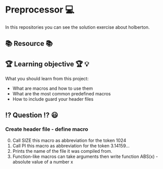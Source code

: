 # Preprocessor :computer:
In this repositories you can see the solution exercise about holberton.
## :books: Resource :books:
## :trophy: Learning objective :trophy: :bulb:
What you should learn from this project:
* What are macros and how to use them 
* What are the most common predefined macros
* How to include guard your header files
## :interrobang: Question :interrobang: :smiley:
### Create header file - define macro
0. Call SIZE this macro as abbreviation for the token 1024
1. Call PI this macro as abbreviation for the token 3.14159...
2. Prints the name of the file it was compiled from.
3. Function-like macros can take arguments then write function ABS(x) - absolute value of a number x
